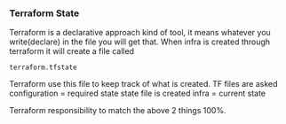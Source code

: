 ### Terraform State

Terraform is a declarative approach kind of tool, it means whatever you write(declare) in the file you will get that. When infra is created through terraform it will create a file called
```
terraform.tfstate
```
Terraform use this file to keep track of what is created.
TF files are asked configuration = required state
state file is created infra = current state

Terraform responsibility to match the above 2 things 100%.

